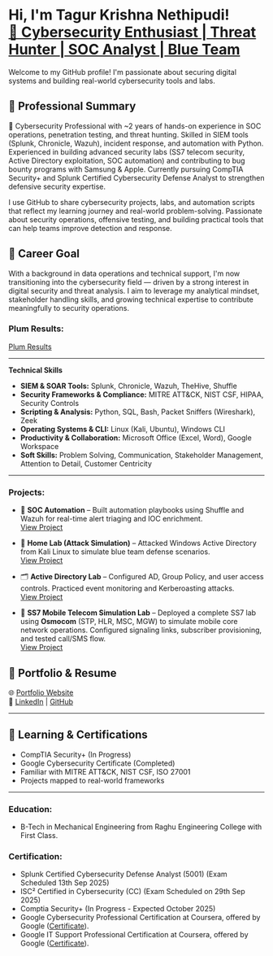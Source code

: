 <h1>Hi, I'm Tagur Krishna Nethipudi! <br/><a href="https://github.com/tagurkrishnanethipudi">🎯 Cybersecurity Enthusiast | </a> <a href="https://www.linkedin.com/in/tagurkrishnanethipudi/">Threat Hunter | SOC Analyst | Blue Team</a></h1>

Welcome to my GitHub profile! I'm passionate about securing digital systems and building real-world cybersecurity tools and labs.

## 🔹 Professional Summary

🚀 Cybersecurity Professional with ~2 years of hands-on experience in SOC operations, penetration testing, and threat hunting. Skilled in SIEM tools (Splunk, Chronicle, Wazuh), incident response, and automation with Python. Experienced in building advanced security labs (SS7 telecom security, Active Directory exploitation, SOC automation) and contributing to bug bounty programs with Samsung & Apple. Currently pursuing CompTIA Security+ and Splunk Certified Cybersecurity Defense Analyst to strengthen defensive security expertise.

I use GitHub to share cybersecurity projects, labs, and automation scripts that reflect my learning journey and real-world problem-solving. Passionate about security operations, offensive testing, and building practical tools that can help teams improve detection and response.

## 🎯 Career Goal

With a background in data operations and technical support, I'm now transitioning into the cybersecurity field — driven by a strong interest in digital security and threat analysis. I aim to leverage my analytical mindset, stakeholder handling skills, and growing technical expertise to contribute meaningfully to security operations.

### Plum Results:
[Plum Results](https://secure.plum.io/p/pgRq5DoGOipDJz7XloimeA)

---

**Technical Skills**

- **SIEM & SOAR Tools:** Splunk, Chronicle, Wazuh, TheHive, Shuffle  
- **Security Frameworks & Compliance:** MITRE ATT&CK, NIST CSF, HIPAA, Security Controls  
- **Scripting & Analysis:** Python, SQL, Bash, Packet Sniffers (Wireshark), Zeek  
- **Operating Systems & CLI:** Linux (Kali, Ubuntu), Windows CLI  
- **Productivity & Collaboration:** Microsoft Office (Excel, Word), Google Workspace  
- **Soft Skills:** Problem Solving, Communication, Stakeholder Management, Attention to Detail, Customer Centricity 

---

### Projects:

- 🔐 **SOC Automation** – Built automation playbooks using Shuffle and Wazuh for real-time alert triaging and IOC enrichment.  
  [View Project](https://github.com/Tagurkrishna/SOC-Automation-Project)

- 🧪 **Home Lab (Attack Simulation)** – Attacked Windows Active Directory from Kali Linux to simulate blue team defense scenarios.  
  [View Project](https://github.com/Tagurkrishna/Home-Lab)

- 🗂 **Active Directory Lab** – Configured AD, Group Policy, and user access controls. Practiced event monitoring and Kerberoasting attacks.  
  [View Project](https://github.com/Tagurkrishna/Active-Directory)

- 📡 **SS7 Mobile Telecom Simulation Lab** – Deployed a complete SS7 lab using **Osmocom** (STP, HLR, MSC, MGW) to simulate mobile core network operations. Configured signaling links, subscriber provisioning, and tested call/SMS flow.  
  [View Project](https://github.com/Tagurkrishna/SS7-Simulation-Lab)

## 📂 Portfolio & Resume
  
🌐 [Portfolio Website](https://tagurkrishna-portfolio-cybersecurity.vercel.app/)  
🔗 [LinkedIn](https://www.linkedin.com/in/tagurkrishna/) | [GitHub](https://github.com/Tagurkrishna)

---

## 🧠 Learning & Certifications
- CompTIA Security+ (In Progress)
- Google Cybersecurity Certificate (Completed)
- Familiar with MITRE ATT&CK, NIST CSF, ISO 27001
- Projects mapped to real-world frameworks

---

### Education:

- B-Tech in Mechanical Engineering from Raghu Engineering College with First Class.

### Certification:

- Splunk Certified Cybersecurity Defense Analyst (5001) (Exam Scheduled 13th Sep 2025)
- ISC² Certified in Cybersecurity (CC) (Exam Scheduled on 29th Sep 2025)
- Comptia Security+ (In Progress - Expected October 2025)
- Google Cybersecurity Professional Certification at Coursera, offered by Google ([Certificate](https://coursera.org/share/e12b1f3d219d52c145446869cce92e94)).
- Google IT Support Professional Certification at Coursera, offered by Google ([Certificate](https://www.coursera.org/account/accomplishments/verify/NYG22QJ9GJKA)).
